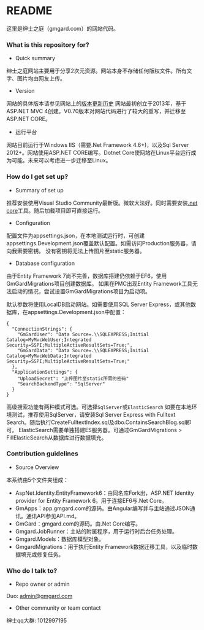 # README #

这里是绅士之庭（gmgard.com）的网站代码。

### What is this repository for? ###

* Quick summary

绅士之庭网站主要用于分享2次元资源。网站本身不存储任何版权文件。所有文字、图片均由网友上传。

* Version

网站的具体版本请参见网站上的[版本更新历史](http://gmgard.com/Home/Suggestions)
网站最初创立于2013年，基于ASP.NET MVC 4创建。V0.70版本对网站代码进行了较大的重写，并迁移至ASP.NET CORE。

* 运行平台

网站目前运行于Windows IIS（需要.Net Framework 4.6+)，以及Sql Server 2012+。网站使用ASP.NET CORE编写。Dotnet Core使网站在Linux平台运行成为可能。未来可以考虑进一步迁移至Linux。

### How do I get set up? ###

* Summary of set up

推荐安装使用Visual Studio Community最新版。微软大法好。同时需要安装[.net core](https://www.microsoft.com/net/core)工具。随后加载项目即可直接运行。

* Configuration

配置文件为appsettings.json，在本地测试运行时，可创建appsettings.Development.json覆盖默认配置。如需访问Production服务器，请向我索要密钥。
没有密钥将无法上传图片至static服务器。

* Database configuration

由于Entity Framework 7尚不完善，数据库搭建仍依赖于EF6，使用GmGardMigrations项目创建数据库。
如果在PMC出现Entity Framework工具无法启动的情况，尝试设置GmGardMigrations项目为启动项。

默认参数将使用LocalDB启动网站。如需要使用SQL Server Express，或其他数据库，在appsettings.Development.json中配置：
```
{
  "ConnectionStrings": {
    "GmGardUser": "Data Source=.\\SQLEXPRESS;Initial Catalog=MyMvcWebUser;Integrated Security=SSPI;MultipleActiveResultSets=True;",
    "GmGardData": "Data Source=.\\SQLEXPRESS;Initial Catalog=MyMvcWebData;Integrated Security=SSPI;MultipleActiveResultSets=True;"
  },
  "ApplicationSettings": {
    "UploadSecret": "上传图片至static所需的密码"
	"SearchBackendType": "SqlServer"
  }
}
```
高级搜索功能有两种模式可选。可选择`SqlServer`或`ElasticSearch`
如要在本地环境测试，推荐使用SqlServer，请安装Sql Server Express with Fulltext Search。随后执行CreateFulltextIndex.sql及dbo.ContainsSearchBlog.sql即可。
ElasticSearch需要单独搭建ES服务器。可通过GmGardMigrations > FillElasticSearch从数据库进行数据填充。

### Contribution guidelines ###

* Source Overview

本系统由5个文件夹组成：

-  AspNet.Identity.EntityFramework6：由同名库Fork出，ASP.NET Identity provider for Entity Framework 6。用于连接EF6与.Net Core。
-  GmApps：app.gmgard.com的源码。由Angular编写并与主站通过JSON通讯。通讯API参见API.md。
-  GmGard：gmgard.com的源码。由.Net Core编写。
-  Gmgard.JobRunner：主站的附属程序，用于运行时后台任务处理。
-  Gmgard.Models：数据库模型对象。
-  GmgardMigrations：用于执行Entity Framework数据迁移工具，以及临时数据填充或修复任务。


### Who do I talk to? ###

* Repo owner or admin

Duo: admin@gmgard.com

* Other community or team contact

绅士qq大群: 1012997195